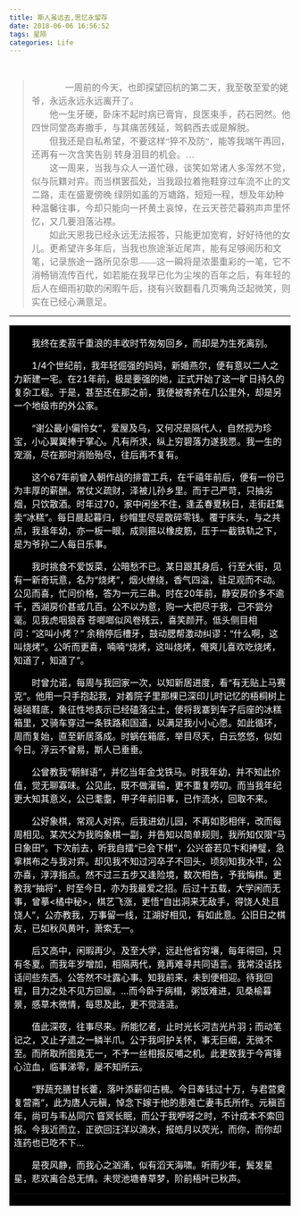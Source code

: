 ```yaml
---
title: 斯人虽远去,思忆永留存
date: 2018-06-06 16:56:52
tags: 星陨
categories: Life
---
```


<br>

> <font face="楷体" color=grey size=3>　　一周前的今天，也即探望回杭的第二天，我至敬至爱的姥爷，永远永远永远离开了。<br>
　　他一生牙硬，卧床不起时病已膏肓，良医束手，药石罔然。他四世同堂高寿撒手，与其痛苦残延，驾鹤西去或是解脱。<br>
　　但我还是自私希望，不要这样“猝不及防”，能等我端午再回，还再有一次含笑告别 转身泪目的机会。…<br>
　　这一周来，当我与众人一道忙碌，谈笑如常诸人多浑然不觉，似与阮籍对弈。而当棋罢孤处，当我趿拉着拖鞋穿过车流不止的文二路，走在盛夏傍晚 绿阴如盖的万塘路，短短一程，想及年幼种种温馨往事，今却只能向一抔黄土哀悼，在云天苍茫暮鸦声声里怀忆，又几要泪落沾襟。<br>
　　如此天恩我已经永远无法报答，只能更加宽宥，好好待他的女儿。更希望许多年后，当我也旅途渐近尾声，能有足够阅历和文笔，记录旅途一路所见杂思——这一瞬将是浓墨重彩的一笔，它不消畅销流传百代，如若能在我早已化为尘埃的百年之后，有年轻的后人在细雨初歇的闲暇午后，挠有兴致翻看几页嘴角泛起微笑，则实在已经心满意足。</font>


--- 


<style type="text/css">  
p{ text-indent:2em;}  
</style>  

<table><tr><td bgcolor=black>
<font color=white>

我终在麦菽千重浪的丰收时节匆匆回乡，而却是为生死离别。

1/4个世纪前，我年轻倔强的妈妈，新婚燕尔，便有意以二人之力新建一宅。在21年前，极是要强的她，正式开始了这一旷日持久的复杂工程。于是，甚至还在那之前，我便被寄养在几公里外，却是另一个地级市的外公家。

“谢公最小偏怜女”，爱屋及乌，又何况是隔代人，自然视为珍宝，小心翼翼捧于掌心。凡有所求，纵上穷碧落力遂我愿。我一生的宠溺，尽在那时消贻殆尽，往后再不复有。

这个67年前曾入朝作战的排雷工兵，在千禧年前后，便有一份已为丰厚的薪酬。常仗义疏财，泽被儿孙乡里。而于己严苛，只抽劣烟，只饮散酒。时年过70，家中闲坐不住，逢孟春夏秋日，走街赶集卖“冰糕”。每日晨起暮归，纱帽里尽是散碎零钱。覆于床头，与之共点，我虽年幼，亦一板一眼，成则箍以橡皮筋，压于一截铁轨之下，是为爷孙二人每日乐事。

我时挑食不爱饭菜，公暗愁不已。某日跟其身后，行至大街，见有一新奇玩意，名为“烧烤”，烟火缭绕，香气四溢，驻足观而不动。公见而喜，忙问价格，答为一元三串。时在20年前，静安房价多不逾千，西湖房价甚或几百。公不以为意，购一大把尽于我，己不尝分毫。见我虎咽狼吞 苍啷啷似风卷残云，喜笑颜开。低头侧目相问：“这叫小烤？”  余稍停后槽牙，鼓动腮帮激动纠谬：“什么啊，这叫烧烤”。公听而更喜，喃喃“烧烤，这叫烧烤，俺爽儿喜欢吃烧烤，知道了，知道了”。

时曾允诺，每周与我回家一次，以知新居进度，看“有无贴上马赛克”。他用一只手抱起我，对着院子里那棵已深印儿时记忆的梧桐树上碰碰鞋底，象征性地表示已经磕落尘土，便将我塞到车子后座的冰糕箱里，又骑车穿过一条铁路和国道，以满足我小小心愿。如此循环，周而复始，直至新居落成。时蜗在箱底，举目尽天，白云悠悠，似如今日。浮云不曾易，斯人已垂垂。

公曾教我“朝鲜语”，并忆当年金戈铁马。时我年幼，并不知此价值，觉无聊寡味。公见此，既不做灌输，更不重复唠叨。而当我年纪更大知其意义，公已耄耋，甲子年前旧事，已作流水，回取不来。

公好象棋，常观人对弈。后我进幼儿园，不再如影相伴，改而每周相见。某次父为我购象棋一副，并告知以简单规则，我所知仅限“马日象田”。下次前去，听我自擂“已会下棋”，公兴奋若见卞和捧璧，急拿棋布之与我对弈。却见我不知过河卒子不回头，顷刻知我水平，公亦喜，淳淳指点。然不过三五步又逢险境，数次相告，予我悔棋。更教我“抽将”，时至今日，亦为我最爱之招。后过十五载，大学闲而无事，曾摹<橘中秘>，棋艺飞涨，更悟“自出洞来无敌手，得饶人处且饶人”，公亦教我，万事留一线，江湖好相见，有如此意。公旧日之棋友，已如秋风黄叶，萧索无一。

后又高中，闲暇再少。及至大学，远赴他省穷壤，每年得回，只有冬夏。而我年岁增加，相隔两代，竟再难寻共同语言。我常没话找话问些东西。公答然不吐露心事。知我前来，未到便相迎。待我回程，目力之处不见方回屋。…而今卧于病榻，粥饭难进，见桑榆暮景，感草木微情，每思及此，更不觉涟涟。

值此深夜，往事尽来。所能忆者，止时光长河吉光片羽；而动笔记之，又止孑遗之一鳞半爪。公于我呵护关怀，事无巨细，无微不至。而所取所图竟无一，不予一丝相报反哺之机。此更致我于今宵锤心泣血，临事涕零，屡不知所云。

“野蔬充膳甘长藿，落叶添薪仰古槐。今日奉钱过十万，与君营奠复营斋”，此为唐人元稹，悼念下嫁于他的患难亡妻韦氏所作。元稹百年，尚可与韦丛同穴 窅冥长眠，而公于我咿呀之时，不计成本不索回报。今我近而立，正欲回汪洋以滴水，报皓月以荧光，而你，而你却连药也已吃不下…

是夜风静，而我心之汹涌，似有滔天海啸。听雨少年，鬓发星星，悲欢离合总无情。未觉池塘春草梦，阶前梧叶已秋声。


------------------

</font>
</td></tr></table>
